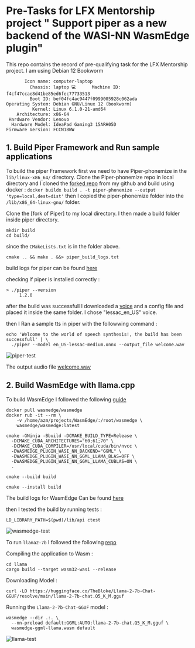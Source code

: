 
# Pre-Tasks for LFX Mentorship project " Support piper as a new backend of the WASI-NN WasmEdge plugin"

This repo contains the record of pre-qualifying task for the LFX Mentorship project. 
I am using Debian 12 Bookworm 

``` Static hostname: debian
       Icon name: computer-laptop
         Chassis: laptop 💻      Machine ID: f4cf47ccae8d41be85ed6fec77733513
         Boot ID: bef04fc4ac9447f0999005928c062ada
Operating System: Debian GNU/Linux 12 (bookworm)  
          Kernel: Linux 6.1.0-21-amd64
    Architecture: x86-64
 Hardware Vendor: Lenovo
  Hardware Model: IdeaPad Gaming3 15ARH05D
Firmware Version: FCCN18WW

```
## 1. Build Piper Framework and Run sample applications

To build the piper Framework first we need to have Piper-phonemize in the ```lib/linux-x86_64/``` directory. 
Clone the Piper-phonemize repo in local directory and 
I cloned the [forked repo]() from my github and build using docker :
```docker buildx build . -t piper-phonemize --output 'type=local,dest=dist'```
then I copied the piper-phonemize folder into the ```/lib/x86_64-linux-gnu/``` folder.

Clone the [fork of Piper] to my local directory.
I then made a build folder inside piper directory.

```
mkdir build
cd build/
```
since the ```CMakeLists.txt``` is in the folder above.

```
cmake .. && make . &&> piper_build_logs.txt
```
build logs for piper can be found [here](https://github.com/AZM999/pre-task_LFX_Wasmedge-piper/blob/2e245e67e253ed8297a92dbe114ef9fdebb4f3d0/piper_build_logs.txt)

checking if piper is installed correctly :
```
> ./piper --version
     1.2.0
```

after the build was successfull I downloaded a [voice](https://huggingface.co/rhasspy/piper-voices) and a config file and placed it inside the same folder. I chose "lessac_en_US" voice.

then I Ran a sample tts in piper with the followwing command :
```
echo 'Welcome to the world of speech synthesis!, the build has been successfull' | \
  ./piper --model en_US-lessac-medium.onnx --output_file welcome.wav
```

![piper-test](https://github.com/AZM999/pre-task_LFX_Wasmedge-piper/blob/2e245e67e253ed8297a92dbe114ef9fdebb4f3d0/piper_build_test.png?raw=true)

The output audio file [welcome.wav](https://github.com/AZM999/pre-task_LFX_Wasmedge-piper/blob/2e245e67e253ed8297a92dbe114ef9fdebb4f3d0/welcome.wav)


## 2. Build WasmEdge with llama.cpp
To build WasmEdge I followed the following [guide](https://wasmedge.org/docs/contribute/source/plugin/wasi_nn)
```
docker pull wasmedge/wasmedge
docker rub -it --rm \
    -v /home/azm/projects/WasmEdge/:/root/wasmedge \
    wasmedge/wasmedge:latest

cmake -GNinja -Bbuild -DCMAKE_BUILD_TYPE=Release \
  -DCMAKE_CUDA_ARCHITECTURES="60;61;70" \
  -DCMAKE_CUDA_COMPILER=/usr/local/cuda/bin/nvcc \
  -DWASMEDGE_PLUGIN_WASI_NN_BACKEND="GGML" \
  -DWASMEDGE_PLUGIN_WASI_NN_GGML_LLAMA_BLAS=OFF \
  -DWASMEDGE_PLUGIN_WASI_NN_GGML_LLAMA_CUBLAS=ON \
  .

cmake --build build

cmake --install build
```
The build logs for WasmEdge Can be found [here](https://github.com/AZM999/pre-task_LFX_Wasmedge-piper/blob/2e245e67e253ed8297a92dbe114ef9fdebb4f3d0/build_log_wasmedge.txt)

then I tested the build by running tests :
```
LD_LIBRARY_PATH=$(pwd)/lib/api ctest
```
![wasmedge-test](https://github.com/AZM999/pre-task_LFX_Wasmedge-piper/blob/2e245e67e253ed8297a92dbe114ef9fdebb4f3d0/WasmEdge_build_test.png)

To run ```llama2-7b``` I followed the following [repo](https://github.com/second-state/WasmEdge-WASINN-examples)

Compiling the application to Wasm :
```
cd llama
cargo build --target wasm32-wasi --release
```
Downloading Model :
```
curl -LO https://huggingface.co/TheBloke/Llama-2-7b-Chat-GGUF/resolve/main/llama-2-7b-chat.Q5_K_M.gguf
```
Running the ```Llama-2-7b-Chat-GGUF``` model :
```
wasmedge --dir .:. \
  --nn-preload default:GGML:AUTO:llama-2-7b-chat.Q5_K_M.gguf \
  wasmedge-ggml-llama.wasm default
```
![llama-test](https://github.com/AZM999/pre-task_LFX_Wasmedge-piper/blob/2e245e67e253ed8297a92dbe114ef9fdebb4f3d0/llama.cpp_example_wasedge-ggml.png)
